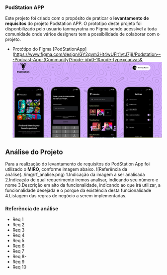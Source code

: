 ### PodStation APP

Este projeto foi criado com o propósito de praticar o **levantamento de requisitos** do projeto Podstation APP. O prototipo deste projeto foi disponbilizado pelo usuario tanmayratna no Figma sendo acessível a toda comunidade onde vários designers tem a possibilidade de colaborar com o projeto.

- Protótipo do Figma [PodStationApp](https://www.figma.com/design/GY2qvm3Ht4wUFlt1ytJ7j8/Podstation---Podcast-App-(Community)?node-id=0-1&node-type=canvas&
  ![Referência Protótipo](../img/podstation.png)

## Análise do Projeto

Para a realização do levantamento de requisitos do PodStation App foi utilizado o **MIRO**, conforme imagem abaixo.
![Referência da análise(../img/rf_analise.png)
1.Indicação da imagem a ser analisada
2.Indicação de qual requerimento iremos analisar, indicando seu número e nome
3.Descrição em alto da funcionalidade, indicando ao que irá utilizar, a funcionalidade desejada e o porque da existência desta funcionalidade
4.Listagem das regras de negócio a serem implementadas.

### Referência de análise

- Req 1
- Req 2
- Req 3
- Req 4
- Req 5
- Req 6
- Req 7
- Req 8-
- Req 9
- Req 10
